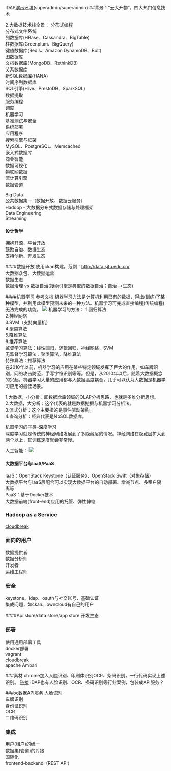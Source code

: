 IDAP[演示环境](http://10.0.14.1:8090/idap/)(superadmin/superadmin)
##背景
1.“云大开物”，四大热门信息技术

2.大数据技术栈全景：
分布式编程  
分布式文件系统  
列数据库(HBase、Cassandra、BigTable)  
柱数据库(Greenplum、BigQuery)  
键值数据库(Redis、Amazon DynamoDB、Bolt)  
图数据库  
文档数据库(MongoDB、RethinkDB)  
关系数据库  
新SQL数据库(HANA)  
时间序列数据库  
SQL引擎(Hive、PrestoDB、SparkSQL)  
数据提取  
服务编程  
调度  
机器学习  
基准测试与安全  
系统部署  
应用程序  
搜索引擎与框架  
MySQL、PostgreSQL、Memcached  
嵌入式数据库  
商业智能  
数据可视化  
物联网数据  
流计算引擎  
数据管道  



Big Data  
公共数据集--（数据开放、数据云服务）  
Hadoop - 大数据分布式数据存储与处理框架  
Data Engineering  
Streaming  
 
#### 设计哲学
拥抱开源、平台开放  
鼓励自治、数据生态  
支持创新、开发生态  

####数据开放
使用ckan构建。范例：http://data.sjtu.edu.cn/    
大数据众包、大数据运营    
数据生态   
数据治理 vs 数据自治(搜索引擎是典型的数据自治；自治-->生态)  

####机器学习
[参考文档](http://www.36dsj.com/archives/20382)
机器学习方法是计算机利用已有的数据，得出(训练)了某种模型，并利用此模型预测未来的一种方法。机器学习可完成直接编程(传统编程)无法完成的功能。
![](https://github.com/wbwangk/wbwangk.github.io/raw/master/images/bigdata-ML.png)
机器学习的方法：
1.回归算法  
2.神经网络  
3.SVM（支持向量机）  
4.聚类算法  
5.降维算法  
6.推荐算法    
监督学习算法：线性回归，逻辑回归，神经网络，SVM    
无监督学习算法：聚类算法，降维算法    
特殊算法：推荐算法    
在2010年以前，机器学习的应用在某些特定领域发挥了巨大的作用，如车牌识别，网络攻击防范，手写字符识别等等。但是，从2010年以后，随着大数据概念的兴起，机器学习大量的应用都与大数据高度耦合，几乎可以认为大数据是机器学习应用的最佳场景。

1.大数据，小分析：即数据仓库领域的OLAP分析思路，也就是多维分析思想。  
2.大数据，大分析：这个代表的就是数据挖掘与机器学习分析法。  
3.流式分析：这个主要指的是事件驱动架构。  
4.查询分析：经典代表是NoSQL数据库。  

机器学习的子类–深度学习    
深度学习就是传统的神经网络发展到了多隐藏层的情况。神经网络在隐藏层扩大到两个以上，其训练速度就会非常慢。  

人工智能：
![](https://github.com/wbwangk/wbwangk.github.io/raw/master/images/bigdata-AI.png)

#### 大数据平台与IaaS/PaaS
IaaS：OpenStack Keystone（认证服务）、OpenStack Swift（对象存储）  
大数据平台与IaaS层配合可以实现大数据平台的自动部署、增减节点、多租户隔离等  
PaaS：基于Docker技术  
大数据前端(front-end)应用的托管、弹性伸缩  

### Hadoop as a Service
[cloudbreak](https://github.com/sequenceiq/cloudbreak)  
### 面向的用户
数据提供者  
数据分析师  
开发者  
运维工程师  

### 安全
keystone、ldap、oauth与社交账号、基础认证  
集成问题，如ckan、owncloud有自己的用户  

####Api store/data store/app store
开发生态

### 部署
使用通用部署工具  
docker部署  
vagrant  
[cloudbreak](https://github.com/sequenceiq/cloudbreak)  
apache Ambari  

###素材
chrome加入人脸识别、印刷体识别OCR、条码识别，一行代码实现上述识别。 [链接](http://www.jointforce.com/jfperiodical/article/4242)
IDAP也有人脸识别、OCR、条码识别等行业案例，包装成API服务？

###大数据API服务
人脸识别  
车牌识别  
身份证识别  
OCR  
二维码识别  

### 集成
用户(租户)的统一  
数据集(管道)的对接  
国际化  
frontend-backend（REST API）  
